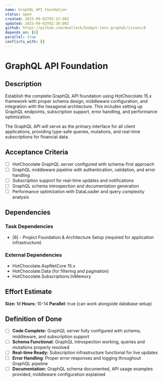```yaml
---
name: GraphQL API Foundation
status: open
created: 2025-09-02T02:22:48Z
updated: 2025-09-02T02:30:00Z
github: https://github.com/dwalleck/budget-lens-graphql/issues/8
depends_on: [6]
parallel: true
conflicts_with: []
---
```


# GraphQL API Foundation

## Description

Establish the complete GraphQL API foundation using HotChocolate 15.x framework with proper schema design, middleware configuration, and integration with the hexagonal architecture. This includes setting up GraphQL endpoints, subscription support, error handling, and performance optimization.

The GraphQL API will serve as the primary interface for all client applications, providing type-safe queries, mutations, and real-time subscriptions for financial data.

## Acceptance Criteria

- [ ] HotChocolate GraphQL server configured with schema-first approach
- [ ] GraphQL middleware pipeline with authentication, validation, and error handling
- [ ] Subscription support for real-time updates and notifications
- [ ] GraphQL schema introspection and documentation generation
- [ ] Performance optimization with DataLoader and query complexity analysis

## Dependencies

### Task Dependencies
- [6] - Project Foundation & Architecture Setup (required for application infrastructure)

### External Dependencies
- HotChocolate.AspNetCore 15.x
- HotChocolate.Data (for filtering and pagination)
- HotChocolate.Subscriptions.InMemory

## Effort Estimate

**Size:** M
**Hours:** 10-14
**Parallel:** true (can work alongside database setup)

## Definition of Done

- [ ] **Code Complete:** GraphQL server fully configured with schema, middleware, and subscription support
- [ ] **Schema Functional:** GraphQL introspection working, queries and mutations properly resolved
- [ ] **Real-time Ready:** Subscription infrastructure functional for live updates
- [ ] **Error Handling**: Proper error responses and logging throughout GraphQL pipeline
- [ ] **Documentation:** GraphQL schema documented, API usage examples provided, middleware configuration explained